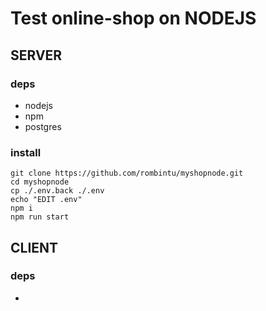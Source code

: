 # Test online-shop on NODEJS

## SERVER
### deps
* nodejs
* npm
* postgres

### install
```
git clone https://github.com/rombintu/myshopnode.git
cd myshopnode
cp ./.env.back ./.env
echo "EDIT .env"
npm i
npm run start
```

## CLIENT
### deps
*